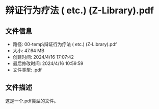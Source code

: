 ﻿# 辩证行为疗法 ( etc.) (Z-Library).pdf

## 文件信息
- 路径: 00-temp\辩证行为疗法 ( etc.) (Z-Library).pdf
- 大小: 47.64 MB
- 创建时间: 2024/4/16 17:07:42
- 最后修改时间: 2024/4/16 10:59:59
- 文件类型: .pdf

## 文件描述
这是一个.pdf类型的文件。

